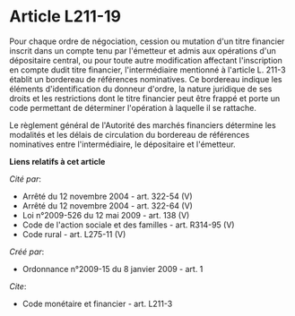 # Article L211-19

Pour chaque ordre de négociation, cession ou mutation d'un titre financier inscrit dans un compte tenu par l'émetteur et
admis aux opérations d'un dépositaire central, ou pour toute autre modification affectant l'inscription en compte dudit titre
financier, l'intermédiaire mentionné à l'article L. 211-3 établit un bordereau de références nominatives. Ce bordereau
indique les éléments d'identification du donneur d'ordre, la nature juridique de ses droits et les restrictions dont le titre
financier peut être frappé et porte un code permettant de déterminer l'opération à laquelle il se rattache. 

Le règlement général de l'Autorité des marchés financiers détermine les modalités et les délais de circulation du bordereau
de références nominatives entre l'intermédiaire, le dépositaire et l'émetteur.

**Liens relatifs à cet article**

_Cité par_:

  - Arrêté du 12 novembre 2004 - art. 322-54 (V)
  - Arrêté du 12 novembre 2004 - art. 322-64 (V)
  - Loi n°2009-526 du 12 mai 2009 - art. 138 (V)
  - Code de l'action sociale et des familles - art. R314-95 (V)
  - Code rural - art. L275-11 (V)

_Créé par_:

  - Ordonnance n°2009-15 du 8 janvier 2009 - art. 1

_Cite_:

  - Code monétaire et financier - art. L211-3
